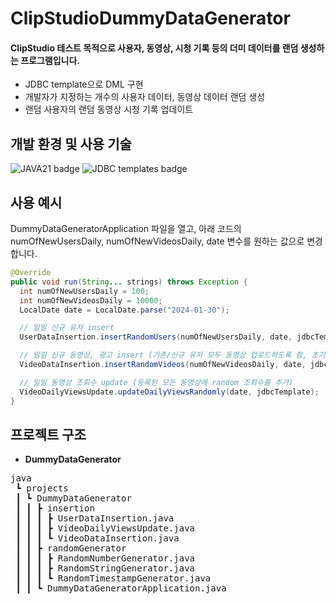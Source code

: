 # ClipStudioDummyDataGenerator
#### ClipStudio 테스트 목적으로 사용자, 동영상, 시청 기록 등의 더미 데이터를 랜덤 생성하는 프로그램입니다.
* JDBC template으로 DML 구현
* 개발자가 지정하는 개수의 사용자 데이터, 동영상 데이터 랜덤 생성
* 랜덤 사용자의 랜덤 동영상 시청 기록 업데이트
## 개발 환경 및 사용 기술
![JAVA21 badge](https://img.shields.io/badge/Java-21-d9381e?style=for-the-badge)
![JDBC templates badge](http://img.shields.io/badge/JDBC%20templates-0f52ba?style=for-the-badge)

## 사용 예시
DummyDataGeneratorApplication 파일을 열고, 아래 코드의 numOfNewUsersDaily, numOfNewVideosDaily, date 변수를 원하는 값으로 변경합니다.
```java
@Override
public void run(String... strings) throws Exception { 
  int numOfNewUsersDaily = 100; 
  int numOfNewVideosDaily = 10000; 
  LocalDate date = LocalDate.parse("2024-01-30");

  // 일일 신규 유저 insert
  UserDataInsertion.insertRandomUsers(numOfNewUsersDaily, date, jdbcTemplate);

  // 일일 신규 동영상, 광고 insert (기존/신규 유저 모두 동영상 업로드하도록 함, 초기 조회수는 0)
  VideoDataInsertion.insertRandomVideos(numOfNewVideosDaily, date, jdbcTemplate);

  // 일일 동영상 조회수 update (등록된 모든 동영상에 random 조회수를 추가)
  VideoDailyViewsUpdate.updateDailyViewsRandomly(date, jdbcTemplate);
}
```

## 프로젝트 구조
- **DummyDataGenerator**
<pre>
java
 ┗ projects
 ┃ ┗ DummyDataGenerator
 ┃ ┃ ┣ insertion
 ┃ ┃ ┃ ┣ UserDataInsertion.java
 ┃ ┃ ┃ ┣ VideoDailyViewsUpdate.java
 ┃ ┃ ┃ ┗ VideoDataInsertion.java
 ┃ ┃ ┣ randomGenerator
 ┃ ┃ ┃ ┣ RandomNumberGenerator.java
 ┃ ┃ ┃ ┣ RandomStringGenerator.java
 ┃ ┃ ┃ ┗ RandomTimestampGenerator.java
 ┃ ┃ ┗ DummyDataGeneratorApplication.java

</pre>

